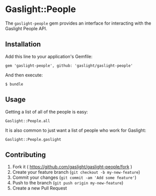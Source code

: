 # Gaslight::People

The `gaslight-people` gem provides an interface for interacting with the 
Gaslight People API. 

## Installation

Add this line to your application's Gemfile:

    gem 'gaslight-people', github: 'gaslight/gaslight-people'

And then execute:

    $ bundle

## Usage

Getting a list of all of the people is easy:

    Gaslight::People.all

It is also common to just want a list of people who work for Gaslight:

    Gaslight::People.gaslight


## Contributing

1. Fork it ( https://github.com/gaslight/gaslight-people/fork )
2. Create your feature branch (`git checkout -b my-new-feature`)
3. Commit your changes (`git commit -am 'Add some feature'`)
4. Push to the branch (`git push origin my-new-feature`)
5. Create a new Pull Request
